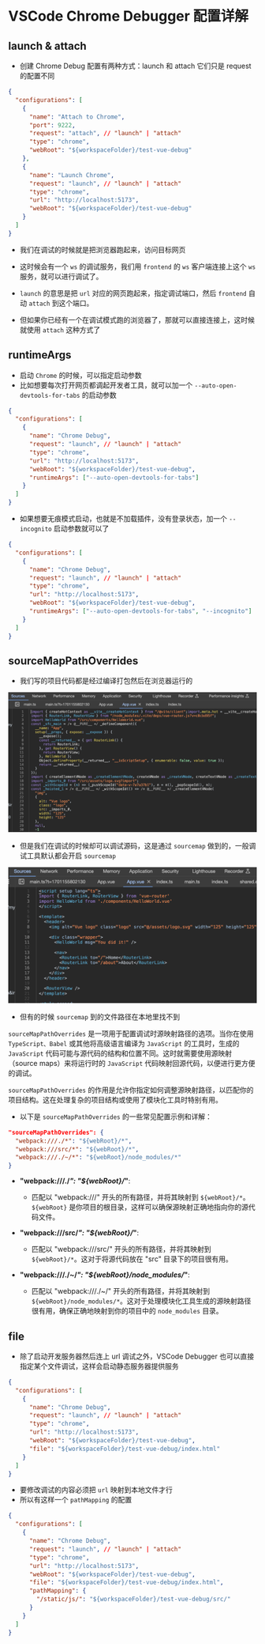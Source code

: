 # VSCode Chrome Debugger 配置详解

## launch & attach

- 创建 Chrome Debug 配置有两种方式：launch 和 attach 它们只是 request 的配置不同

```json
{
  "configurations": [
    {
      "name": "Attach to Chrome",
      "port": 9222,
      "request": "attach", // "launch" | "attach"
      "type": "chrome",
      "webRoot": "${workspaceFolder}/test-vue-debug"
    },
    {
      "name": "Launch Chrome",
      "request": "launch", // "launch" | "attach"
      "type": "chrome",
      "url": "http://localhost:5173",
      "webRoot": "${workspaceFolder}/test-vue-debug"
    }
  ]
}
```

- 我们在调试的时候就是把浏览器跑起来，访问目标网页
- 这时候会有一个 `ws` 的调试服务，我们用 `frontend` 的 `ws` 客户端连接上这个 `ws` 服务，就可以进行调试了。

- `launch` 的意思是把 `url` 对应的网页跑起来，指定调试端口，然后 `frontend` 自动 `attach` 到这个端口。
- 但如果你已经有一个在调试模式跑的浏览器了，那就可以直接连接上，这时候就使用 `attach` 这种方式了

## runtimeArgs

- 启动 `Chrome` 的时候，可以指定启动参数
- 比如想要每次打开网页都调起开发者工具，就可以加一个 `--auto-open-devtools-for-tabs` 的启动参数

```json
{
  "configurations": [
    {
      "name": "Chrome Debug",
      "request": "launch", // "launch" | "attach"
      "type": "chrome",
      "url": "http://localhost:5173",
      "webRoot": "${workspaceFolder}/test-vue-debug",
      "runtimeArgs": ["--auto-open-devtools-for-tabs"]
    }
  ]
}
```

- 如果想要无痕模式启动，也就是不加载插件，没有登录状态，加一个 `--incognito` 启动参数就可以了

```json
{
  "configurations": [
    {
      "name": "Chrome Debug",
      "request": "launch", // "launch" | "attach"
      "type": "chrome",
      "url": "http://localhost:5173",
      "webRoot": "${workspaceFolder}/test-vue-debug",
      "runtimeArgs": ["--auto-open-devtools-for-tabs", "--incognito"]
    }
  ]
}
```

## sourceMapPathOverrides

- 我们写的项目代码都是经过编译打包然后在浏览器运行的

![Alt text](image.png)

- 但是我们在调试的时候却可以调试源码，这是通过 `sourcemap` 做到的，一般调试工具默认都会开启 `sourcemap`

![Alt text](image-1.png)

- 但有的时候 `sourcemap` 到的文件路径在本地里找不到

`sourceMapPathOverrides` 是一项用于配置调试时源映射路径的选项。当你在使用 `TypeScript、Babel` 或其他将高级语言编译为 `JavaScript` 的工具时，生成的 `JavaScript` 代码可能与源代码的结构和位置不同。这时就需要使用源映射（source maps）来将运行时的 `JavaScript` 代码映射回源代码，以便进行更方便的调试。

`sourceMapPathOverrides` 的作用是允许你指定如何调整源映射路径，以匹配你的项目结构。这在处理复杂的项目结构或使用了模块化工具时特别有用。

- 以下是 `sourceMapPathOverrides` 的一些常见配置示例和详解：

```json
"sourceMapPathOverrides": {
  "webpack:///./*": "${webRoot}/*",
  "webpack:///src/*": "${webRoot}/*",
  "webpack:///./~/*": "${webRoot}/node_modules/*"
}
```

- **"webpack:///./_": "${webRoot}/_"**:

  - 匹配以 "webpack:///" 开头的所有路径，并将其映射到 `${webRoot}/*`。`${webRoot}` 是你项目的根目录，这样可以确保源映射正确地指向你的源代码文件。

- **"webpack:///src/_": "${webRoot}/_"**:

  - 匹配以 "webpack:///src/" 开头的所有路径，并将其映射到 `${webRoot}/*`。这对于将源代码放在 "src" 目录下的项目很有用。

- **"webpack:///./~/_": "${webRoot}/node_modules/_"**:
  - 匹配以 "webpack:///./~/" 开头的所有路径，并将其映射到 `${webRoot}/node_modules/*`。这对于处理模块化工具生成的源映射路径很有用，确保正确地映射到你的项目中的 `node_modules` 目录。

## file

- 除了启动开发服务器然后连上 url 调试之外，VSCode Debugger 也可以直接指定某个文件调试，这样会启动静态服务器提供服务

```json
{
  "configurations": [
    {
      "name": "Chrome Debug",
      "request": "launch", // "launch" | "attach"
      "type": "chrome",
      "url": "http://localhost:5173",
      "webRoot": "${workspaceFolder}/test-vue-debug",
      "file": "${workspaceFolder}/test-vue-debug/index.html"
    }
  ]
}
```

- 要修改调试的内容必须把 `url` 映射到本地文件才行
- 所以有这样一个 `pathMapping` 的配置

```json
{
  "configurations": [
    {
      "name": "Chrome Debug",
      "request": "launch", // "launch" | "attach"
      "type": "chrome",
      "url": "http://localhost:5173",
      "webRoot": "${workspaceFolder}/test-vue-debug",
      "file": "${workspaceFolder}/test-vue-debug/index.html",
      "pathMapping": {
        "/static/js/": "${workspaceFolder}/test-vue-debug/src/"
      }
    }
  ]
}
```
